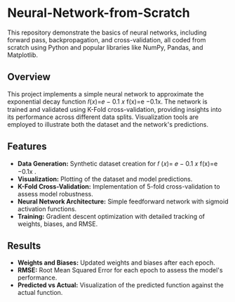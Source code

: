 # Neural-Network-from-Scratch
This repository demonstrate the basics of neural networks, including forward pass, backpropagation, and cross-validation, all coded from scratch using Python and popular libraries like NumPy, Pandas, and Matplotlib.

## Overview
This project implements a simple neural network to approximate the exponential decay function 𝑓(𝑥)=𝑒
−
0.1
𝑥
f(x)=e 
−0.1x. The network is trained and validated using K-Fold cross-validation, providing insights into its performance across different data splits. Visualization tools are employed to illustrate both the dataset and the network's predictions.

## Features
- **Data Generation:** Synthetic dataset creation for 
𝑓
(𝑥)=
𝑒
−
0.1
𝑥
f(x)=e 
−0.1x
 .
- **Visualization:** Plotting of the dataset and model predictions.
- **K-Fold Cross-Validation:** Implementation of 5-fold cross-validation to assess model robustness.
- **Neural Network Architecture:** Simple feedforward network with sigmoid activation functions.
- **Training:** Gradient descent optimization with detailed tracking of weights, biases, and RMSE.

## Results
- **Weights and Biases:** Updated weights and biases after each epoch.
- **RMSE:** Root Mean Squared Error for each epoch to assess the model's performance.
- **Predicted vs Actual:** Visualization of the predicted function against the actual function.
